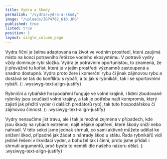 ```yaml
---
title: Vydra a škody
permalink: "/vydra/vydra-a-skody"
image: "/uploads/IGP4702_610.JPG"
published: true
listed: true
position: 1
layout: single_column_page
---
```

Vydra říční je šelma adaptovaná na život ve vodním prostředí, která
zaujímá místo na konci potravního řetězce vodního ekosystému. V potravě
vydry vždy dominuje rybí složka. Vydra je potravním oportunistou, to
znamená, že jí převážně tu kořist, která je v jejím prostředí významně
zastoupená a snadno dostupná. Vydra proto žere i komerční rybu či jinak
zájmovou rybu a dostává se tak do konfliktu s rybáři, a to jak s
rybníkáři, tak i se sportovními rybáři.
{: .wysiwyg-text-align-justify}

Rybniční a rybářské hospodaření funguje ve volné krajině, i lidmi
zbudované rybníky jsou součástí volné krajiny, a tak je potřeba najít
kompromis, který zajistí jak přežití vyder (i dalších predátorů ryb),
tak tuto hospodářskou či zájmovou činnost.
{: .wysiwyg-text-align-justify}

Vydry nenaučíme jíst trávu, ale i tak je možné zejména v případech, kde
jsou škody na rybách extrémní, najít nějaké opatření, které škody sníží
nebo nahradí. V této sekci jsme jednak shrnuli, co sami aktivně můžete
udělat ke snížení škod, případně jak žádat o náhrady škod u státu. Řada
rybníkářů vidí jediné řešení v likvidaci vyder, a bohužel tak i činní,
proto jsme přidali i shrnutí argumentů, proč byste to neměli dle našeho
názoru dělat.
{: .wysiwyg-text-align-justify}
